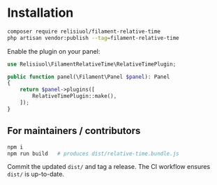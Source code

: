 # Installation

```bash
composer require relisiuol/filament-relative-time
php artisan vendor:publish --tag=filament-relative-time
```

Enable the plugin on your panel:

```php
use Relisiuol\FilamentRelativeTime\RelativeTimePlugin;

public function panel(\Filament\Panel $panel): Panel
{
    return $panel->plugins([
        RelativeTimePlugin::make(),
    ]);
}
```

## For maintainers / contributors

```bash
npm i
npm run build   # produces dist/relative-time.bundle.js
```

Commit the updated `dist/` and tag a release. The CI workflow ensures `dist/` is up-to-date.
